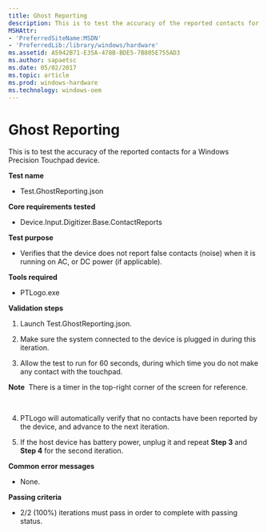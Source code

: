 ```yaml
---
title: Ghost Reporting
description: This is to test the accuracy of the reported contacts for a Windows Precision Touchpad device.
MSHAttr:
- 'PreferredSiteName:MSDN'
- 'PreferredLib:/library/windows/hardware'
ms.assetid: A5942B71-E35A-478B-BDE5-7B805E755AD3
ms.author: sapaetsc
ms.date: 05/02/2017
ms.topic: article
ms.prod: windows-hardware
ms.technology: windows-oem
---
```


# Ghost Reporting


This is to test the accuracy of the reported contacts for a Windows Precision Touchpad device.

**Test name**

-   Test.GhostReporting.json

**Core requirements tested**

-   Device.Input.Digitizer.Base.ContactReports

**Test purpose**

-   Verifies that the device does not report false contacts (noise) when it is running on AC, or DC power (if applicable).

**Tools required**

-   PTLogo.exe

**Validation steps**

1. Launch Test.GhostReporting.json.

2. Make sure the system connected to the device is plugged in during this iteration.

3. Allow the test to run for 60 seconds, during which time you do not make any contact with the touchpad.

**Note**  There is a timer in the top-right corner of the screen for reference.

 

4. PTLogo will automatically verify that no contacts have been reported by the device, and advance to the next iteration.

5. If the host device has battery power, unplug it and repeat **Step 3** and **Step 4** for the second iteration.

**Common error messages**

-   None.

**Passing criteria**

-   2/2 (100%) iterations must pass in order to complete with passing status.

 

 






